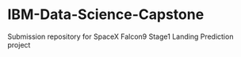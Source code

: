 # IBM-Data-Science-Capstone
Submission repository for SpaceX Falcon9 Stage1 Landing Prediction project
